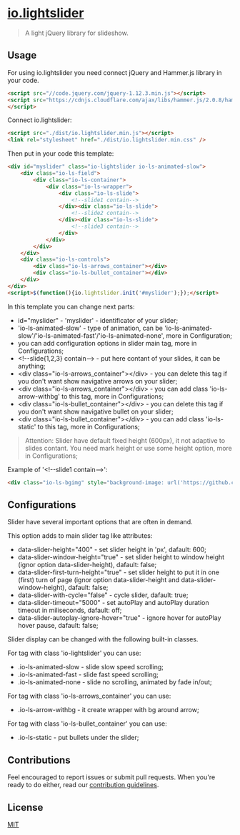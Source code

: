 # [io.lightslider][io.lightslider-link]
> A light jQuery library for slideshow. 


## Usage
For using io.lightslider you need connect jQuery and Hammer.js library in your code.
```html
<script src="//code.jquery.com/jquery-1.12.3.min.js"></script>
<script src="https://cdnjs.cloudflare.com/ajax/libs/hammer.js/2.0.8/hammer.min.js"></script>	
</script>
```
Connect io.lightslider:
```html
<script src="./dist/io.lightslider.min.js"></script>
<link rel="stylesheet" href="./dist/io.lightslider.min.css" />
```
Then put in your code this template:
```html
<div id="myslider" class="io-lightslider io-ls-animated-slow">
	<div class="io-ls-field">
		<div class="io-ls-container">
			<div class="io-ls-wrapper">
				<div class="io-ls-slide">
					<!--slide1 contain-->
				</div><div class="io-ls-slide">
					<!--slide2 contain-->
				</div><div class="io-ls-slide">
					<!--slide3 contain-->
				</div>
			</div>
		</div>
	</div>
	<div class="io-ls-controls">
		<div class="io-ls-arrows_container"></div>
		<div class="io-ls-bullet_container"></div>
	</div>
</div>
<script>$(function(){io.lightslider.init('#myslider');});</script>

```
In this template you can change next parts:
* id="myslider" - 'myslider' - identificator of your slider;
* 'io-ls-animated-slow' - type of animation, can be 'io-ls-animated-slow'/'io-ls-animated-fast'/'io-ls-animated-none', more in Configuration;
* you can add configuration options in slider main tag, more in Configurations;
* &lt;!--slide{1,2,3} contain--&gt; - put here contant of your slides, it can be anything;
* &lt;div class="io-ls-arrows_container"&gt;&lt;/div&gt; - you can delete this tag if you don't want show navigative arrows on your slider;
* &lt;div class="io-ls-arrows_container"&gt;&lt;/div&gt; - you can add class 'io-ls-arrow-withbg' to this tag, more in Configurations;
* &lt;div class="io-ls-bullet_container"&gt;&lt;/div&gt; - you can delete this tag if you don't want show navigative bullet on your slider;
* &lt;div class="io-ls-bullet_container"&gt;&lt;/div&gt; - you can add class 'io-ls-static' to this tag, more in Configurations;

> Attention: Slider have default fixed height (600px), it not adaptive to slides contant. You need mark height or use some height option, more in Configurations;

Example of '&lt;!--slide1 contain--&gt;':
```html
<div class="io-ls-bgimg" style="background-image: url('https://github.com/semilicon/io.lightslider/demo/img/img1.jpg');"></div>
```


## Configurations
Slider have several important options that are often in demand.

This option adds to main slider tag like attributes:

* data-slider-height="400" - set slider height in 'px', dafault: 600;
* data-slider-window-height="true" - set slider height to window height (ignor option data-slider-height), dafault: false;
* data-slider-first-turn-height="true" - set slider height to put it in one (first) turn of page (ignor option data-slider-height and data-slider-window-height), dafault: false;
* data-slider-with-cycle="false" - cycle slider, dafault: true;
* data-slider-timeout="5000" - set autoPlay and autoPlay duration timeout in miliseconds, dafault: off;
* data-slider-autoplay-ignore-hover="true" - ignore hover for autoPlay hover pause, dafault: false;

Slider display can be changed with the following built-in classes.

For tag with class 'io-lightslider' you can use:

* .io-ls-animated-slow - slide slow speed scrolling;
* .io-ls-animated-fast - slide fast speed scrolling;
* .io-ls-animated-none - slide no scrolling, animated by fade in/out;

For tag with class 'io-ls-arrows_container' you can use:

* .io-ls-arrow-withbg - it create wrapper with bg around arrow;

For tag with class 'io-ls-bullet_container' you can use:

* .io-ls-static - put bullets under the slider;


## Contributions
Feel encouraged to report issues or submit pull requests. When you're ready to do either, read our [contribution guidelines][contribution-guidelines].


## License
[MIT][license]


<!-- Contributions -->
[io.lightslider-link]: https://github.com/semilicon/io.lightslider/

[contribution-guidelines]: ./CONTRIBUTING.md

[license]: ./LICENSE.md
